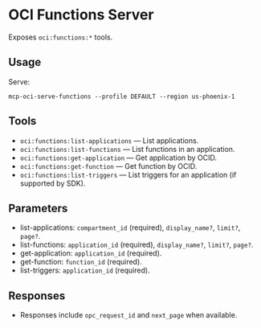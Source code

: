 # OCI Functions Server

Exposes `oci:functions:*` tools.

## Usage
Serve:
```
mcp-oci-serve-functions --profile DEFAULT --region us-phoenix-1
```
## Tools
- `oci:functions:list-applications` — List applications.
- `oci:functions:list-functions` — List functions in an application.
- `oci:functions:get-application` — Get application by OCID.
- `oci:functions:get-function` — Get function by OCID.
- `oci:functions:list-triggers` — List triggers for an application (if supported by SDK).

## Parameters
- list-applications: `compartment_id` (required), `display_name?`, `limit?`, `page?`.
- list-functions: `application_id` (required), `display_name?`, `limit?`, `page?`.
- get-application: `application_id` (required).
- get-function: `function_id` (required).
- list-triggers: `application_id` (required).

## Responses
- Responses include `opc_request_id` and `next_page` when available.
